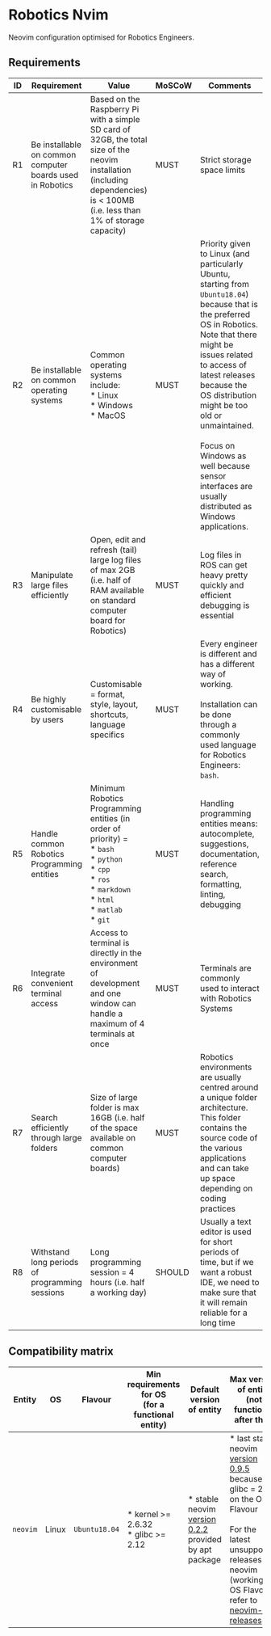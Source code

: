 # Robotics Nvim

Neovim configuration optimised for Robotics Engineers.

## Requirements

| ID | Requirement | Value | MoSCoW | Comments |
| --- | --- | --- | --- | --- |
| R1 | Be installable on common computer boards used in Robotics | Based on the Raspberry Pi with a simple SD card of 32GB, the total size of the neovim installation (including dependencies) is < 100MB (i.e. less than 1% of storage capacity) | MUST | Strict storage space limits |
| R2 | Be installable on common operating systems | Common operating systems include: <br>\* Linux<br>\* Windows<br>\* MacOS | MUST | Priority given to Linux (and particularly Ubuntu, starting from `Ubuntu18.04`) because that is the preferred OS in Robotics. Note that there might be issues related to access of latest releases because the OS distribution might be too old or unmaintained.<br><br>Focus on Windows as well because sensor interfaces are usually distributed as Windows applications. |
| R3 | Manipulate large files efficiently | Open, edit and refresh (tail) large log files of max 2GB (i.e. half of RAM available on standard computer board for Robotics) | MUST | Log files in ROS can get heavy pretty quickly and efficient debugging is essential |
| R4 | Be highly customisable by users | Customisable = format, style, layout, shortcuts, language specifics | MUST | Every engineer is different and has a different way of working. <br><br>Installation can be done through a commonly used language for Robotics Engineers: `bash`. |
| R5 | Handle common Robotics Programming entities | Minimum Robotics Programming entities (in order of priority) =<br>\* `bash`<br>\* `python`<br>\* `cpp`<br>\* `ros`<br>\* `markdown`<br>\* `html`<br>\* `matlab`<br>\* `git` | MUST | Handling programming entities means: autocomplete, suggestions, documentation, reference search, formatting, linting, debugging |
| R6 | Integrate convenient terminal access | Access to terminal is directly in the environment of development and one window can handle a maximum of 4 terminals at once | MUST | Terminals are commonly used to interact with Robotics Systems |
| R7 | Search efficiently through large folders | Size of large folder is max 16GB (i.e. half of the space available on common computer boards) | MUST | Robotics environments are usually centred around a unique folder architecture. This folder contains the source code of the various applications and can take up space depending on coding practices |
| R8 | Withstand long periods of programming sessions | Long programming session = 4 hours (i.e. half a working day) | SHOULD | Usually a text editor is used for short periods of time, but if we want a robust IDE, we need to make sure that it will remain reliable for a long time |

## Compatibility matrix

| Entity | OS | Flavour | Min requirements for OS <br>(for a functional entity) | Default version of entity | Max version of entity <br>(not functional after that) |
| --- | --- | --- | --- | --- | --- |
| `neovim` | Linux | `Ubuntu18.04` | \* kernel >= 2.6.32<br>\* glibc >= 2.12 | \* stable neovim [version 0.2.2](https://github.com/neovim/neovim/releases/tag/v0.2.2) provided by apt package | \* last stable neovim [version 0.9.5]() because glibc = 2.27 on the OS Flavour<br><br>For the latest unsupported releases of neovim (working on OS Flavour), refer to [neovim-releases](https://github.com/neovim/neovim-releases/releases)  |

